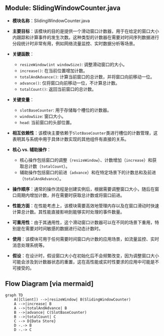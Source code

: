 ## Module: SlidingWindowCounter.java
- **模块名称**：SlidingWindowCounter.java

- **主要目标**：该模块的目的是提供一个滑动窗口计数器，用于在给定的窗口大小内跟踪和计算事件的发生次数。这种类型的计数器在需要对时间序列数据进行分段统计时非常有用，例如网络流量监控、实时数据分析等场景。

- **关键函数**：
  - `resizeWindow(int windowSize)`: 调整滑动窗口的大小。
  - `increase()`: 在当前位置增加计数。
  - `totalAndAdvance()`: 计算当前窗口的总计数，并将窗口向前移动一位。
  - `advance()`: 仅将窗口向前移动一位，不计算总计数。
  - `totalCount()`: 返回当前窗口的总计数。

- **关键变量**：
  - `slotBaseCounter`: 用于存储每个槽位的计数器。
  - `windowSize`: 窗口大小。
  - `head`: 当前窗口的头部位置。

- **相互依赖性**：该模块主要依赖于`SlotBaseCounter`类进行槽位的计数管理，这表明其与系统中用于具体计数实现的其他组件有直接的关系。

- **核心 vs. 辅助操作**：
  - 核心操作包括窗口的调整（`resizeWindow`）、计数增加（`increase`）和获取总计数（`totalCount`）。
  - 辅助操作包括窗口的前进（`advance`）和在特定场景下的计数总和及前进（`totalAndAdvance`）。

- **操作顺序**：通常的操作流程是创建实例后，根据需要调整窗口大小，随后在窗口周期内增加计数，并在需要时获取总计数或将窗口前进。

- **性能方面**：在性能考虑上，该模块需要高效地管理内存以及在窗口滑动时快速计算总计数。其性能直接影响到能够实时处理的事件数量。

- **可重用性**：由于其通用性，这个滑动窗口计数器可以在不同的场景下重用，特别是在需要对时间敏感的数据进行动态计数时。

- **使用**：该模块可用于任何需要时间窗口内计数的应用场景，如流量监控、实时消息处理系统等。

- **假设**：在设计时，假设窗口大小在初始化后不会频繁改变，因为调整窗口大小可能会涉及到计数器状态的重置，这在高性能或实时性要求的应用中可能是不可接受的。
## Flow Diagram [via mermaid]
```mermaid
graph TD
    A([Client]) -->|resizeWindow| B(SlidingWindowCounter)
    A -->|increase| B
    A -->|totalAndAdvance| B
    B -->|advance| C(SlotBaseCounter)
    B -->|totalCount| C
    C --> D{Data Store}
    D -.-> B
    D -.-> C
```
